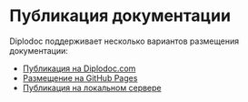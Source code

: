 # Публикация документации

Diplodoc поддерживает несколько вариантов размещения документации:

- [Публикация на Diplodoc.com](how-it-work.md)
- [Размещение на GitHub Pages](github-pages.md)
- [Публикация на локальном сервере](installation.md)